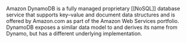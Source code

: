 Amazon DynamoDB is a fully managed proprietary [[NoSQL]] database service that supports key–value and document data structures and is offered by Amazon.com as part of the Amazon Web Services portfolio. DynamoDB exposes a similar data model to and derives its name from Dynamo, but has a different underlying implementation.